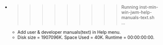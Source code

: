 * >>>>>>>>> Running inst-min-win-jwm-help-manuals-text.sh ...
  * Add user & developer manuals(text) in Help menu.
  * Disk size = 1907096K. Space Used = 40K. Runtime = 00:00:00:00.
